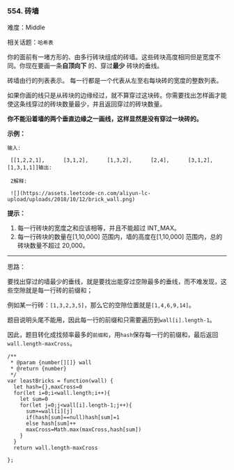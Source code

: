 ### 554. 砖墙

难度：Middle

相关话题：`哈希表`

你的面前有一堵方形的、由多行砖块组成的砖墙。这些砖块高度相同但是宽度不同。你现在要画一条**自顶向下** 的、穿过**最少** 砖块的垂线。

砖墙由行的列表表示。 每一行都是一个代表从左至右每块砖的宽度的整数列表。

如果你画的线只是从砖块的边缘经过，就不算穿过这块砖。你需要找出怎样画才能使这条线穿过的砖块数量最少，并且返回穿过的砖块数量。

**你不能沿着墙的两个垂直边缘之一画线，这样显然是没有穿过一块砖的。** 



**示例：** 

```
输入:

 [[1,2,2,1],      [3,1,2],      [1,3,2],      [2,4],      [3,1,2],      [1,3,1,1]]输出:

 2解释:

 ![](https://assets.leetcode-cn.com/aliyun-lc-upload/uploads/2018/10/12/brick_wall.png)
```


**提示：** 

1. 每一行砖块的宽度之和应该相等，并且不能超过 INT_MAX。
2. 每一行砖块的数量在[1,10,000] 范围内，墙的高度在[1,10,000] 范围内，总的砖块数量不超过 20,000。




-----

思路：

要找出穿过的墙最少的垂线，就是要找出能穿过空隙最多的垂线，而不难发现，这些空隙就是每一行砖的前缀和；

例如某一行砖：`[1,3,2,3,5]`，那么它的空隙位置就是`[1,4,6,9,14]`。

题目说明头尾不能用，因此每一行的前缀和只需要遍历到`wall[i].length-1`。

因此，题目转化成找频率最多的`前缀和`，用`hash`保存每一行的前缀和，最后返回`wall.length-maxCross`。
```
/**
 * @param {number[][]} wall
 * @return {number}
 */
var leastBricks = function(wall) {
  let hash={},maxCross=0
  for(let i=0;i<wall.length;i++){
    let sum=0
    for(let j=0;j<wall[i].length-1;j++){
      sum+=wall[i][j]
      if(hash[sum]==null)hash[sum]=1
      else hash[sum]++
      maxCross=Math.max(maxCross,hash[sum])
    }
  }
  return wall.length-maxCross
  
};
```

